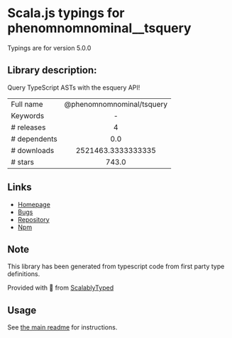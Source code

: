 
# Scala.js typings for phenomnomnominal__tsquery

Typings are for version 5.0.0

## Library description:
Query TypeScript ASTs with the esquery API!

|                    |                 |
| ------------------ | :-------------: |
| Full name          | @phenomnomnominal/tsquery |
| Keywords           | - |
| # releases         | 4 |
| # dependents       | 0.0 |
| # downloads        | 2521463.3333333335 |
| # stars            | 743.0 |

## Links
- [Homepage](https://github.com/phenomnomnominal/tsquery#readme)
- [Bugs](https://github.com/phenomnomnominal/tsquery/issues)
- [Repository](https://github.com/phenomnomnominal/tsquery)
- [Npm](https://www.npmjs.com/package/%40phenomnomnominal%2Ftsquery)
    


## Note
This library has been generated from typescript code from first party type definitions.

Provided with :purple_heart: from [ScalablyTyped](https://github.com/oyvindberg/ScalablyTyped)

## Usage
See [the main readme](../../readme.md) for instructions.


